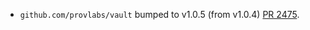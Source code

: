 * `github.com/provlabs/vault` bumped to v1.0.5 (from v1.0.4) [PR 2475](https://github.com/provenance-io/provenance/pull/2475).
